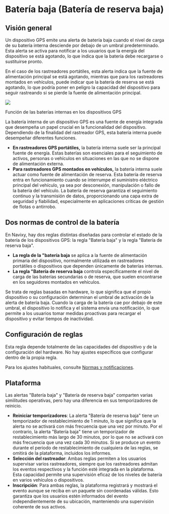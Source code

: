 # Batería baja (Batería de reserva baja)

## Visión general

Un dispositivo GPS emite una alerta de batería baja cuando el nivel de carga de su batería interna desciende por debajo de un umbral predeterminado. Esta alerta se activa para notificar a los usuarios que la energía del dispositivo se está agotando, lo que indica que la batería debe recargarse o sustituirse pronto.

En el caso de los rastreadores portátiles, esta alerta indica que la fuente de alimentación principal se está agotando, mientras que para los rastreadores montados en vehículos, puede indicar que la batería de reserva se está agotando, lo que podría poner en peligro la capacidad del dispositivo para seguir rastreando si se pierde la fuente de alimentación principal.

![](https://squaregps.atlassian.net/wiki/images/icons/grey_arrow_down.png)

Función de las baterías internas en los dispositivos GPS

La batería interna de un dispositivo GPS es una fuente de energía integrada que desempeña un papel crucial en la funcionalidad del dispositivo. Dependiendo de la finalidad del rastreador GPS, esta batería interna puede desempeñar diferentes funciones.

* **En rastreadores GPS portátiles,** la batería interna suele ser la principal fuente de energía. Estas baterías son esenciales para el seguimiento de activos, personas o vehículos en situaciones en las que no se dispone de alimentación externa.
* **Para rastreadores GPS montados en vehículos,** la batería interna suele actuar como fuente de alimentación de reserva. Esta batería de reserva entra en funcionamiento cuando se interrumpe el suministro eléctrico principal del vehículo, ya sea por desconexión, manipulación o fallo de la batería del vehículo. La batería de reserva garantiza el seguimiento continuo y la transmisión de datos, proporcionando una capa extra de seguridad y fiabilidad, especialmente en aplicaciones críticas de gestión de flotas o antirrobo.

## Dos normas de control de la batería

En Navixy, hay dos reglas distintas diseñadas para controlar el estado de la batería de los dispositivos GPS: la regla "Batería baja" y la regla "Batería de reserva baja".

* **La regla de la "batería baja** se aplica a la fuente de alimentación primaria del dispositivo, normalmente utilizada en rastreadores portátiles o dispositivos que dependen únicamente de baterías internas.
* **La regla "Batería de reserva baja** controla específicamente el nivel de carga de las baterías secundarias o de reserva, que suelen encontrarse en los seguidores montados en vehículos.

Se trata de reglas basadas en hardware, lo que significa que el propio dispositivo o su configuración determinan el umbral de activación de la alerta de batería baja. Cuando la carga de la batería cae por debajo de este umbral, el dispositivo lo notifica y el sistema envía una notificación, lo que permite a los usuarios tomar medidas proactivas para recargar el dispositivo y evitar tiempos de inactividad.

## Configuración de reglas

Esta regla depende totalmente de las capacidades del dispositivo y de la configuración del hardware. No hay ajustes específicos que configurar dentro de la propia regla.

Para los ajustes habituales, consulte [Normas y notificaciones](../).

## Plataforma

Las alertas "Batería baja" y "Batería de reserva baja" comparten varias similitudes operativas, pero hay una diferencia en sus temporizadores de reinicio.

* **Reiniciar temporizadores**: La alerta "Batería de reserva baja" tiene un temporizador de restablecimiento de 1 minuto, lo que significa que la alerta no se activará con más frecuencia que una vez por minuto. Por el contrario, la alerta "Batería baja" tiene un temporizador de restablecimiento más largo de 30 minutos, por lo que no se activará con más frecuencia que una vez cada 30 minutos. Si se produce un evento durante el periodo de restablecimiento de cualquiera de las reglas, se omitirá de la plataforma, incluidos los informes.
* **Selección del rastreador**: Ambas reglas permiten a los usuarios supervisar varios rastreadores, siempre que los rastreadores admitan los eventos respectivos y la función esté integrada en la plataforma. Esta capacidad permite una supervisión eficaz de los niveles de batería en varios vehículos o dispositivos.
* **Inscripción**: Para ambas reglas, la plataforma registrará y mostrará el evento aunque se reciba en un paquete sin coordenadas válidas. Esto garantiza que los usuarios estén informados del evento independientemente de su ubicación, manteniendo una supervisión coherente de sus activos.
